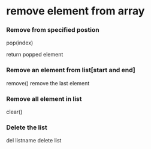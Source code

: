 # remove element from array

### Remove from specified postion
pop(index)

return popped element

### Remove an element from list[start and end]
remove()
remove the last element 

### Remove all element in list
clear()


### Delete the list
del listname
delete list